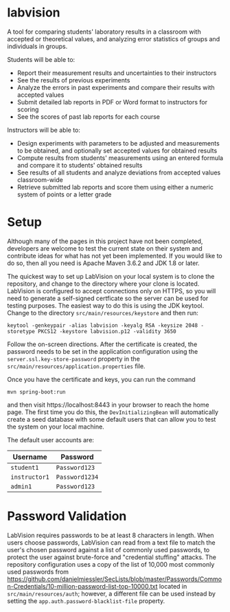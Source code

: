 # labvision
A tool for comparing students' laboratory results in a classroom with accepted or theoretical values, and analyzing error statistics of groups and individuals in groups.

Students will be able to:

* Report their measurement results and uncertainties to their instructors
* See the results of previous experiments
* Analyze the errors in past experiments and compare their results with accepted values
* Submit detailed lab reports in PDF or Word format to instructors for scoring
* See the scores of past lab reports for each course

Instructors will be able to:

* Design experiments with parameters to be adjusted and measurements to be obtained, and optionally set accepted values for obtained results
* Compute results from students' measurements using an entered formula and compare it to students' obtained results
* See results of all students and analyze deviations from accepted values classroom-wide
* Retrieve submitted lab reports and score them using either a numeric system of points or a letter grade

# Setup
Although many of the pages in this project have not been completed, developers are welcome to test the current state on their system and contribute ideas for what has not yet been implemented. If you would like to do so, then all you need is Apache Maven 3.6.2 and JDK 1.8 or later.

The quickest way to set up LabVision on your local system is to clone the repository, and change to the directory where your clone is located. LabVision is configured to accept connections only on HTTPS, so you will need to generate a self-signed certficate so the server can be used for testing purposes. The easiest way to do this is using the JDK keytool. Change to the directory `src/main/resources/keystore` and then run:

```
keytool -genkeypair -alias labvision -keyalg RSA -keysize 2048 -storetype PKCS12 -keystore labvision.p12 -validity 3650
```

Follow the on-screen directions. After the certificate is created, the password needs to be set in the application configuration using the `server.ssl.key-store-password` property in the `src/main/resources/application.properties` file.

Once you have the certificate and keys, you can run the command

```
mvn spring-boot:run
```

and then visit https://localhost:8443 in your browser to reach the home page. The first time you do this, the `DevInitializingBean` will automatically create a seed database with some default users that can allow you to test the system on your local machine.

The default user accounts are:

| Username      | Password       |
|---------------|----------------|
| `student1`    | `Password123`  |
| `instructor1` | `Password1234` |
| `admin1`      | `Password123`  |

# Password Validation
LabVision requires passwords to be at least 8 characters in length. When users choose passwords, LabVision can read from a text file to match the user's chosen password against a list of commonly used passwords, to protect the user against brute-force and "credential stuffing" attacks. The repository configuration uses a copy of the list of 10,000 most commonly used passwords from https://github.com/danielmiessler/SecLists/blob/master/Passwords/Common-Credentials/10-million-password-list-top-10000.txt located in `src/main/resources/auth`; however, a different file can be used instead by setting the `app.auth.password-blacklist-file` property.
